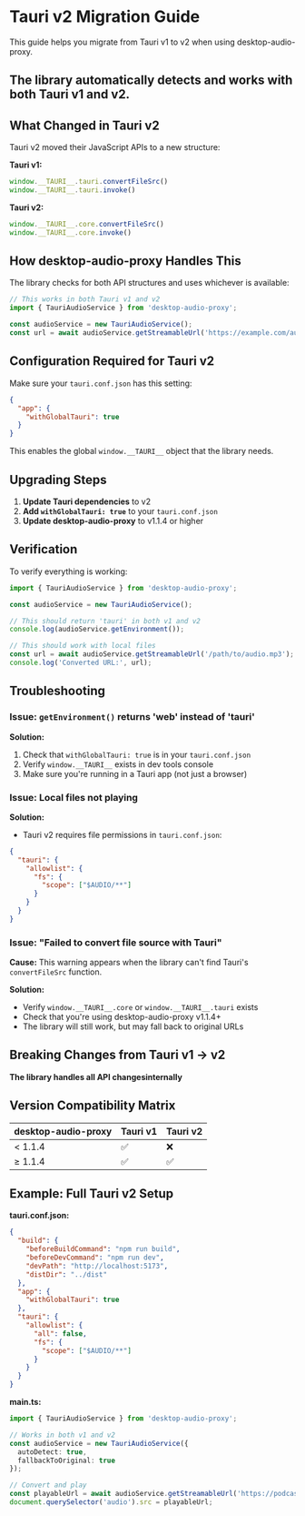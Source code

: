 # Tauri v2 Migration Guide

This guide helps you migrate from Tauri v1 to v2 when using desktop-audio-proxy.

## The library automatically detects and works with both Tauri v1 and v2.

## What Changed in Tauri v2

Tauri v2 moved their JavaScript APIs to a new structure:

**Tauri v1:**
```javascript
window.__TAURI__.tauri.convertFileSrc()
window.__TAURI__.tauri.invoke()
```

**Tauri v2:**
```javascript
window.__TAURI__.core.convertFileSrc()
window.__TAURI__.core.invoke()
```

## How desktop-audio-proxy Handles This

The library checks for both API structures and uses whichever is available:

```typescript
// This works in both Tauri v1 and v2
import { TauriAudioService } from 'desktop-audio-proxy';

const audioService = new TauriAudioService();
const url = await audioService.getStreamableUrl('https://example.com/audio.mp3');
```

## Configuration Required for Tauri v2

Make sure your `tauri.conf.json` has this setting:

```json
{
  "app": {
    "withGlobalTauri": true
  }
}
```

This enables the global `window.__TAURI__` object that the library needs.

## Upgrading Steps

1. **Update Tauri dependencies** to v2
2. **Add `withGlobalTauri: true`** to your `tauri.conf.json`
3. **Update desktop-audio-proxy** to v1.1.4 or higher


## Verification

To verify everything is working:

```typescript
import { TauriAudioService } from 'desktop-audio-proxy';

const audioService = new TauriAudioService();

// This should return 'tauri' in both v1 and v2
console.log(audioService.getEnvironment());

// This should work with local files
const url = await audioService.getStreamableUrl('/path/to/audio.mp3');
console.log('Converted URL:', url);
```

## Troubleshooting

### Issue: `getEnvironment()` returns 'web' instead of 'tauri'

**Solution:**
1. Check that `withGlobalTauri: true` is in your `tauri.conf.json`
2. Verify `window.__TAURI__` exists in dev tools console
3. Make sure you're running in a Tauri app (not just a browser)

### Issue: Local files not playing

**Solution:**
- Tauri v2 requires file permissions in `tauri.conf.json`:

```json
{
  "tauri": {
    "allowlist": {
      "fs": {
        "scope": ["$AUDIO/**"]
      }
    }
  }
}
```

### Issue: "Failed to convert file source with Tauri"

**Cause:** This warning appears when the library can't find Tauri's `convertFileSrc` function.

**Solution:**
- Verify `window.__TAURI__.core` or `window.__TAURI__.tauri` exists
- Check that you're using desktop-audio-proxy v1.1.4+
- The library will still work, but may fall back to original URLs

## Breaking Changes from Tauri v1 → v2

**The library handles all API changesinternally**

## Version Compatibility Matrix

| desktop-audio-proxy | Tauri v1 | Tauri v2 |
|-------------------|----------|----------|
| < 1.1.4          | ✅       | ❌       |
| ≥ 1.1.4          | ✅       | ✅       |

## Example: Full Tauri v2 Setup

**tauri.conf.json:**
```json
{
  "build": {
    "beforeBuildCommand": "npm run build",
    "beforeDevCommand": "npm run dev",
    "devPath": "http://localhost:5173",
    "distDir": "../dist"
  },
  "app": {
    "withGlobalTauri": true
  },
  "tauri": {
    "allowlist": {
      "all": false,
      "fs": {
        "scope": ["$AUDIO/**"]
      }
    }
  }
}
```

**main.ts:**
```typescript
import { TauriAudioService } from 'desktop-audio-proxy';

// Works in both v1 and v2
const audioService = new TauriAudioService({
  autoDetect: true,
  fallbackToOriginal: true
});

// Convert and play
const playableUrl = await audioService.getStreamableUrl('https://podcast.example.com/episode.mp3');
document.querySelector('audio').src = playableUrl;
```
